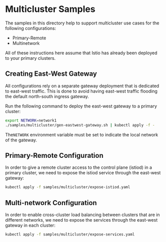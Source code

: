 # Multicluster Samples

The samples in this directory help to support multicluster use cases for the
following configurations:

* Primary-Remote
* Multinetwork

All of these instructions here assume that Istio has already been deployed to your primary clusters.

## Creating East-West Gateway

All configurations rely on a separate gateway deployment that is dedicated to
east-west traffic. This is done to avoid having east-west traffic flooding
the default north-south ingress gateway.

Run the following command to deploy the east-west gateway to a primary cluster:

```bash
export NETWORK=network1
./samples/multicluster/gen-eastwest-gateway.sh | kubectl apply -f -
```

The`NETWORK` environment variable must be set to indicate the local network of the gateway.

## Primary-Remote Configuration

In order to give a remote cluster access to the control plane (istiod) in a primary cluster,
we need to expose the istiod service through the east-west gateway:

```bash
kubectl apply -f samples/multicluster/expose-istiod.yaml
```

## Multi-network Configuration

In order to enable cross-cluster load balancing between clusters that are in different
networks, we need to expose the services through the east-west gateway in each cluster:

 ```bash
 kubectl apply -f samples/multicluster/expose-services.yaml
 ```
